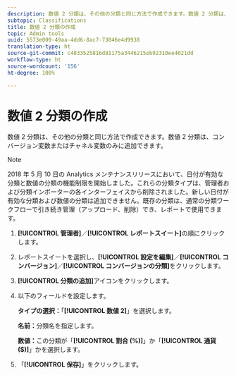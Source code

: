 ```yaml
---
description: 数値 2 分類は、その他の分類と同じ方法で作成できます。数値 2 分類は、コンバージョン変数またはチャネル変数のみに追加できます。
subtopic: Classifications
title: 数値 2 分類の作成
topic: Admin tools
uuid: 5573e009-49aa-4dd6-8ac7-73046e4d9938
translation-type: ht
source-git-commit: c4833525816d81175a3446215eb92310ee4021dd
workflow-type: ht
source-wordcount: '156'
ht-degree: 100%

---
```



# 数値 2 分類の作成

数値 2 分類は、その他の分類と同じ方法で作成できます。数値 2 分類は、コンバージョン変数またはチャネル変数のみに追加できます。

>[!NOTE]
>
>2018 年 5 月 10 日の Analytics メンテナンスリリースにおいて、日付が有効な分類と数値の分類の機能制限を開始しました。これらの分類タイプは、管理者および分類インポーターの各インターフェイスから削除されました。新しい日付が有効な分類および数値の分類は追加できません。既存の分類は、通常の分類ワークフローで引き続き管理（アップロード、削除）でき、レポートで使用できます。

1. **[!UICONTROL 管理者]**／**[!UICONTROL レポートスイート]**&#x200B;の順にクリックします。
1. レポートスイートを選択し、**[!UICONTROL 設定を編集]**／**[!UICONTROL コンバージョン]**／**[!UICONTROL コンバージョンの分類]**&#x200B;をクリックします。
1. **[!UICONTROL 分類の追加]**&#x200B;アイコンをクリックします。
1. 以下のフィールドを設定します。

   **タイプの選択：**「**[!UICONTROL 数値 2]**」を選択します。

   **名前：**&#x200B;分類名を指定します。

   **数値：**&#x200B;この分類が「**[!UICONTROL 割合 (%)]**」か「**[!UICONTROL 通貨 ($)]**」かを選択します。

1. 「**[!UICONTROL 保存]**」をクリックします。
